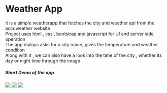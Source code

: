 <h1> Weather App</h1>

<p> It is a simple weatherapp that fetches the city and weather api from the accuweather website <br> 
    Project uses html , css , bootstrap and javascript for UI and server side operation<br>
    The app diplays asks for a city name, gives the temperature and weather condition<br>
    Along with it , we can also have a look into the time of the city , whether its day or night time through the image<br>
</p>

<h5> Short Demo of the app </h5>

<img src = "img/readmeImg/img1">
<img src = "img/readmeImg/img2">
<img src = "img/readmeImg/img3">